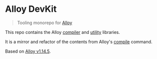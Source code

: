 # Alloy DevKit

> Tooling monorepo for [Alloy](https://github.com/appcelerator/alloy)

This repo contains the Alloy [compiler](packages/alloy-compiler#readme) and [utility](packages/alloy-utils#readme) libraries.

It is a mirror and refactor of the contents from Alloy's [compile](https://github.com/appcelerator/alloy/tree/master/Alloy/commands/compile) command.

Based on [Alloy v1.14.5](https://github.com/appcelerator/alloy/tree/1.14.5).